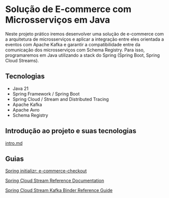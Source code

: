 # Solução de E-commerce com Microsserviços em Java

Neste projeto prático iremos desenvolver uma solução de e-commerce com a arquitetura de microsserviços e aplicar a integração entre eles orientada a eventos com Apache Kafka e garantir a compatibilidade entre da comunicação dos microsserviços com Schema Registry. Para isso, programaremos em Java utilizando a stack do Spring (Spring Boot, Spring Cloud Streams).

## Tecnologias

- Java 21
- Spring Framework / Spring Boot
- Spring Cloud / Stream and Distributed Tracing
- Apache Kafka
- Apache Avro
- Schema Registry

## Introdução ao projeto e suas tecnologias

[intro.md](/intro.md)

## Guias

[Spring initializr: e-commerce-checkout](https://start.spring.io/#!type=gradle-project&language=java&platformVersion=3.3.1&packaging=jar&jvmVersion=21&groupId=me.dio.hiokdev&artifactId=e-commerce-checkout-api&name=e-commerce-checkout-api&description=E-commerce%20Checkout%20API%20Microservice&packageName=me.dio.hiokdev.e-commerce-checkout-api&dependencies=web,cloud-stream,distributed-tracing,kafka-streams,lombok,data-jpa,postgresql,validation)

[Spring Cloud Stream Reference Documentation](https://docs.spring.io/spring-cloud-stream/reference/spring-cloud-stream.html)

[Spring Cloud Stream Kafka Binder Reference Guide](https://docs.spring.io/spring-cloud-stream/docs/current/reference/html/spring-cloud-stream-binder-kafka.html)

